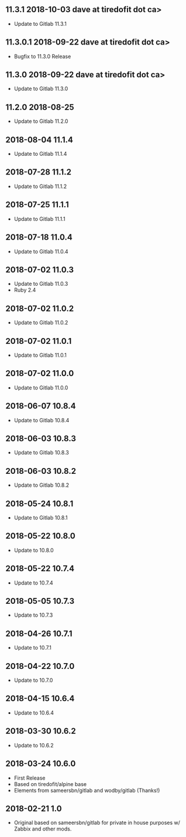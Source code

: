 ## 11.3.1 2018-10-03 dave at tiredofit dot ca>

* Update to Gitlab 11.3.1

## 11.3.0.1 2018-09-22 dave at tiredofit dot ca>

* Bugfix to 11.3.0 Release

## 11.3.0 2018-09-22 dave at tiredofit dot ca>

* Update to Gitlab 11.3.0

## 11.2.0 2018-08-25 <dave at tiredofit dot ca>

* Update to Gitlab 11.2.0

## 2018-08-04 11.1.4 <dave at tiredofit dot ca>

* Update to Gitlab 11.1.4

## 2018-07-28 11.1.2 <dave at tiredofit dot ca>

* Update to Gitlab 11.1.2

## 2018-07-25 11.1.1 <dave at tiredofit dot ca>

* Update to Gitlab 11.1.1

## 2018-07-18 11.0.4 <dave at tiredofit dot ca>

* Update to Gitlab 11.0.4

## 2018-07-02 11.0.3 <dave at tiredofit dot ca>

* Update to Gitlab 11.0.3
* Ruby 2.4

## 2018-07-02 11.0.2 <dave at tiredofit dot ca>

* Update to Gitlab 11.0.2

## 2018-07-02 11.0.1 <dave at tiredofit dot ca>

* Update to Gitlab 11.0.1

## 2018-07-02 11.0.0 <dave at tiredofit dot ca>

* Update to Gitlab 11.0.0

## 2018-06-07 10.8.4 <dave at tiredofit dot ca>

* Update to Gitlab 10.8.4

## 2018-06-03 10.8.3 <dave at tiredofit dot ca>

* Update to Gitlab 10.8.3

## 2018-06-03 10.8.2 <dave at tiredofit dot ca>

* Update to Gitlab 10.8.2

## 2018-05-24 10.8.1 <dave at tiredofit dot ca>

* Update to Gitlab 10.8.1

## 2018-05-22 10.8.0 <dave at tiredofit dot ca>

* Update to 10.8.0

## 2018-05-22 10.7.4 <dave at tiredofit dot ca>

* Update to 10.7.4

## 2018-05-05 10.7.3 <dave at tiredofit dot ca>

* Update to 10.7.3

## 2018-04-26 10.7.1 <dave at tiredofit dot ca>

* Update to 10.7.1

## 2018-04-22 10.7.0 <dave at tiredofit dot ca>

* Update to 10.7.0

## 2018-04-15 10.6.4 <dave at tiredofit dot ca>

* Update to 10.6.4

## 2018-03-30 10.6.2 <dave at tiredofit dot ca>

* Update to 10.6.2

## 2018-03-24 10.6.0 <dave at tiredofit dot ca>

* First Release
* Based on tiredofit/alpine base
* Elements from sameersbn/gitlab and wodby/gitlab (Thanks!)


## 2018-02-21 1.0  <dave at tiredofit dot ca>

* Original based on sameersbn/gitlab for private in house purposes w/ Zabbix and other mods.
